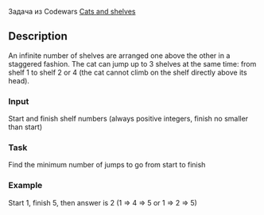 Задача из Codewars [Cats and shelves](https://www.codewars.com/kata/62c93765cef6f10030dfa92b)

## Description ##

An infinite number of shelves are arranged one above the other in a staggered fashion.
The cat can jump up to 3 shelves at the same time: from shelf 1 to shelf 2 or 4 (the cat cannot climb on the shelf directly above its head).

### Input ###

Start and finish shelf numbers (always positive integers, finish no smaller than start)

### Task ###

Find the minimum number of jumps to go from start to finish

### Example ###

Start 1, finish 5, then answer is 2 (1 => 4 => 5 or 1 => 2 => 5)